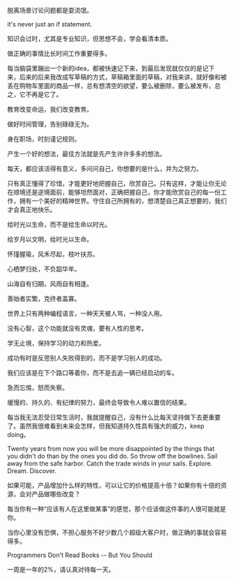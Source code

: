 脱离场景讨论问题都是耍流氓。

it's never just an if statement.

知识会过时，尤其是专业知识，但思想不会，学会看清本质。

做正确的事情比长时间工作重要得多。

每当脑袋里蹦出一个新的idea，都被快速记下来，到最后发现就仅仅的是记下来，后来的后来我改成写草稿的方式，草稿箱里面的草稿，对我来讲，就好像和被丢在购物车里面的商品一样，总有想清空的欲望，要么被删除，要么被发布，总之，它不再是它了。

教育改变命运，我们改变教育。

做好时间管理，告别碌碌无为。

身在职场，时刻谨记规则。

产生一个好的想法，最佳方法就是先产生许许多多的想法。

每天，都应该活得有意义，多问问自己，你想要的是什么，并为之努力。

只有真正懂得了珍惜，才能更好地把握自己，欣赏自己。只有这样，才能让你无论在顺境还是逆境面前，能够坦然面对，正确把握自己，你才能欣赏自己的每一份工作，拥有一个美好的精神世界。守住自己所拥有的，想清楚自己真正想要的，我们才会真正地快乐。

给时光以生命，而不是给生命以时光。

给岁月以文明，给时光以生命。

怀瑾握瑜，风禾尽起，枝叶扶苏。

心栖梦归处，不负韶华年。

山海自有归期，风雨自有相逢。

善始者实繁，克终者盖寡。

世界上只有两种编程语言，一种天天被人骂，一种没人用。

没有心智，这个功能就没有灵魂，要有人性的思考。

学无止境，保持学习的动力和热爱。

成功有时是反思别人失败得到的，而不是学习别人的成功。

我们应该是在下个路口等着你，而不是去追一辆已经启动的车。

急而忘惕，怒而失察。

缓慢的、持久的、有纪律的努力，最终会导致令人难以置信的结果。

每当我无法忍受日常生活时，我就提醒自己，没有什么比每天坚持做下去更重要了。虽然我很难看到未来会怎样，但我知道持久性具有强大的威力，keep doing。

Twenty years from now you will be more disappointed by the things that you didn't do than by the ones you did do. So throw off the bowlines. Sail away from the safe harbor. Catch the trade winds in your sails. Explore. Dream. Discover.

如果可能，产品增加什么样的特性，可以让它的价格提高十倍？如果你有十倍的资源，会对产品做哪些改变？

每当你有一种“应该有人在这里做某事”的感觉，那个应该做这件事的人很可能就是你。

当你心里没有恐惧，不担心服务不好少数几个超级大客户时，做正确的事就会容易得多。

Programmers Don't Read Books -- But You Should

一周是一年的2%，请认真对待每一天。
